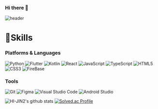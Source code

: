 ### Hi there 👋

<!--
**HI-JIN2/HI-JIN2** is a ✨ _special_ ✨ repository because its `README.md` (this file) appears on your GitHub profile.

Here are some ideas to get you started:

- 🔭 I’m currently working on ...
- 🌱 I’m currently learning ...
- 👯 I’m looking to collaborate on ...
- 🤔 I’m looking for help with ...
- 💬 Ask me about ...
- 📫 How to reach me: ...
- 😄 Pronouns: ...
- ⚡ Fun fact: ...
-->
![header](https://capsule-render.vercel.app/api?type=waving&color=auto&height=300&section=header&text=Hi%20JIN~&fontSize=90)


# 💪Skills
### Platforms & Languages
![Python](https://img.shields.io/badge/Python-3776AB.svg?&style=for-the-badge&logo=Python&logoColor=white)
![Flutter](https://img.shields.io/badge/Flutter-3776AB.svg?&style=for-the-badge&logo=Flutter&logoColor=white)
![Kotlin](https://img.shields.io/badge/Kotlin-007396.svg?&style=for-the-badge&logo=Kotlin&logoColor=white)
![React](https://img.shields.io/badge/React-3DDC84.svg?&style=for-the-badge&logo=React&logoColor=white)
![JavaScript](https://img.shields.io/badge/JavaScript-F7DF1E.svg?&style=for-the-badge&logo=JavaScript&logoColor=white)
![TypeScript](https://img.shields.io/badge/TypeScript-3178C6.svg?&style=for-the-badge&logo=TypeScript&logoColor=white)
![HTML5](https://img.shields.io/badge/HTML5-E34F26.svg?&style=for-the-badge&logo=HTML5&logoColor=white)
![CSS3](https://img.shields.io/badge/CSS3-1572B6.svg?&style=for-the-badge&logo=CSS3&logoColor=white)
![FireBase](https://img.shields.io/badge/FIREBASE-4479A1.svg?&style=for-the-badge&logo=FIREBASE&logoColor=white)

### Tools
![Git](https://img.shields.io/badge/Git-F05032.svg?&style=for-the-badge&logo=Git&logoColor=white)
![Figma](https://img.shields.io/badge/Figma-4479A1.svg?&style=for-the-badge&logo=Figma&logoColor=white)
![Visual Studio Code](https://img.shields.io/badge/Visual%20Studio%20Code-007ACC.svg?&style=for-the-badge&logo=Visual%20Studio%20Code&logoColor=white)
![Android Studio](https://img.shields.io/badge/Android%20Studio-3DDC84.svg?&style=for-the-badge&logo=Android%20Studio&logoColor=white)


![HI-JIN2's github stats](https://github-readme-stats.vercel.app/api?username=HI-JIN2&show_icons=true)
[![Solved.ac Profile](http://mazassumnida.wtf/api/v2/generate_badge?boj=qldls0307)](https://solved.ac/qldls0307/)
<!--[![Top Langs](https://github-readme-stats.vercel.app/api/top-langs/?username=HI-JIN2)](https://github.com/anuraghazra/github-readme-stats)-->
